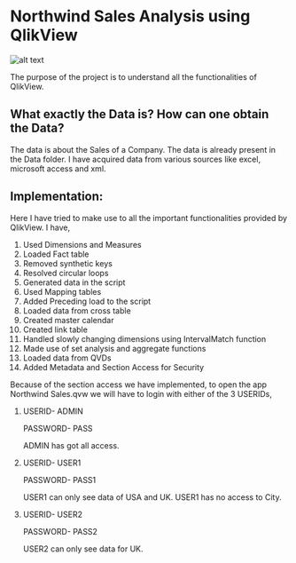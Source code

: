 # Northwind Sales Analysis using QlikView
![alt text](https://github.com/swarupmishal/Sales-Analysis-using-QlikView/blob/master/Extras/sales-forecasting-250x250.jpg)

The purpose of the project is to understand all the functionalities of QlikView.


## What exactly the Data is? How can one obtain the Data?
The data is about the Sales of a Company. The data is already present in the Data folder. I have acquired data from various sources like excel, microsoft access and xml.

## Implementation:
Here I have tried to make use to all the important functionalities provided by QlikView. I have,
1. Used Dimensions and Measures
2. Loaded Fact table
3. Removed synthetic keys
4. Resolved circular loops
5. Generated data in the script
6. Used Mapping tables
7. Added Preceding load to the script
8. Loaded data from cross table
9. Created master calendar
10. Created link table
11. Handled slowly changing dimensions using IntervalMatch function
12. Made use of set analysis and aggregate functions
13. Loaded data from QVDs
14. Added Metadata and Section Access for Security

Because of the section access we have implemented, to open the app Northwind Sales.qvw we will have to login with either of the 3 USERIDs,
1.  USERID- ADMIN
    
    PASSWORD- PASS
    
    ADMIN has got all access.
2.  USERID- USER1
    
    PASSWORD- PASS1
    
    USER1 can only see data of USA and UK. USER1 has no access to City.
3.  USERID- USER2
    
    PASSWORD- PASS2
    
    USER2 can only see data for UK.
    
